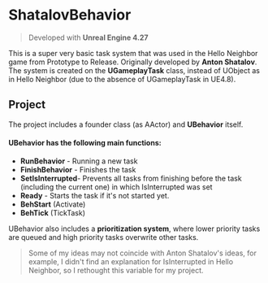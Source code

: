 # ShatalovBehavior
> Developed with **Unreal Engine 4.27**

This is a super very basic task system that was used in the Hello Neighbor game from Prototype to Release. Originally developed by **Anton Shatalov**.
The system is created on the **UGameplayTask** class, instead of UObject as in Hello Neighbor (due to the absence of UGameplayTask in UE4.8).
## Project
The project includes a founder class (as AActor) and **UBehavior** itself.

#### UBehavior has the following main functions:
- **RunBehavior** - Running a new task
- **FinishBehavior** - Finishes the task
- **SetIsInterrupted**- Prevents all tasks from finishing before the task (including the current one) in which IsInterrupted was set
- **Ready** - Starts the task if it's not started yet.
- **BehStart** (Activate)
- **BehTick** (TickTask)

UBehavior also includes a **prioritization system**, where lower priority tasks are queued and high priority tasks overwrite other tasks.

> Some of my ideas may not coincide with Anton Shatalov's ideas, for example, I didn't find an explanation for IsInterrupted in Hello Neighbor, so I rethought this variable for my project.
